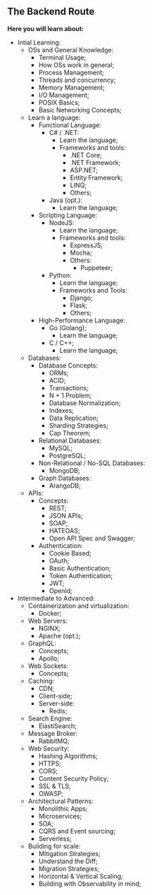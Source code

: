 ## The Backend Route

**Here you will learn about:**

- Intial Learning:
  - OSs and General Knowledge:
    - Terminal Usage;
    - How OSs work in general;
    - Process Management;
    - Threads and concurrency;
    - Memory Management;
    - I/O Management;
    - POSIX Basics;
    - Basic Networking Concepts;
  - Learn a language:
    - Functional Language:
      - C# / .NET:
        - Learn the language;
        - Frameworks and tools:
          - .NET Core;
          - .NET Framework;
          - ASP.NET;
          - Entity Framework;
          - LINQ;
          - Others;
      - Java (opt.):
        - Learn the language;
    - Scripting Language:
      - NodeJS:
        - Learn the language;
        - Frameworks and tools:
          - ExpressJS;
          - Mocha;
          - Others:
            - Puppeteer;
      - Python:
        - Learn the language;
        - Frameworks and Tools:
          - Django;
          - Flask;
          - Others;
    - High-Performance Language:
      - Go (Golang);
        - Learn the language;
      - C / C++;
        - Learn the language;
  - Databases:
    - Database Concepts:
      - ORMs;
      - ACID;
      - Transactions;
      - N + 1 Problem;
      - Database Normalization;
      - Indexes;
      - Data Replication;
      - Sharding Strategies;
      - Cap Theorem;
    - Relational Databases:
      - MySQL;
      - PostgreSQL;
    - Non-Relational / No-SQL Databases:
      - MongoDB;
    - Graph Databases:
      - ArangoDB;
  - APIs:
    - Concepts:
      - REST;
      - JSON APIs;
      - SOAP;
      - HATEOAS;
      - Open API Spec and Swagger;
    - Authentication:
      - Cookie Based;
      - OAuth;
      - Basic Authentication;
      - Token Authentication;
      - JWT;
      - OpenId;
- Intermediate to Advanced:
  - Containerization and virtualization:
    - Docker;
  - Web Servers:
    - NGINX;
    - Apache (opt.);
  - GraphQL:
    - Concepts;
    - Apollo;
  - Web Sockets:
    - Concepts;
  - Caching:
    - CDN;
    - Client-side;
    - Server-side:
      - Redis;
  - Search Engine:
    - ElastiSearch;
  - Message Broker:
    - RabbitMQ;
  - Web Security:
    - Hashing Algorithms;
    - HTTPS;
    - CORS;
    - Content Security Policy;
    - SSL & TLS;
    - OWASP;
  - Architectural Patterns:
    - Monolithic Apps;
    - Microservices;
    - SOA;
    - CQRS and Event sourcing;
    - Serverless;
  - Building for scale:
    - Mitigation Strategies;
    - Understand the Diff;
    - Migration Strategies;
    - Horizontal & Vertical Scaling;
    - Building with Observability in mind;
